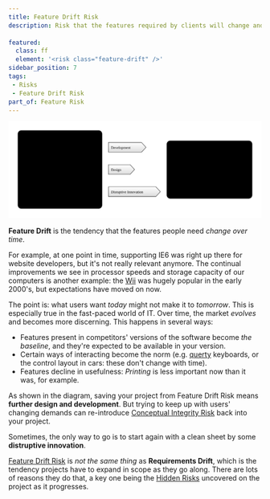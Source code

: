 ```yaml
---
title: Feature Drift Risk
description: Risk that the features required by clients will change and evolve over time.   

featured: 
  class: ff
  element: '<risk class="feature-drift" />'
sidebar_position: 7
tags: 
 - Risks
 - Feature Drift Risk
part_of: Feature Risk
---
```

<RiskIntro fm={frontMatter} />


![Feature Drift Risk](/img/generated/risks/feature/feature-drift-risk.svg) 

**Feature Drift** is the tendency that the features people need _change over time_.   

For example, at one point in time, supporting IE6 was right up there for website developers, but it's not really relevant anymore.   The continual improvements we see in processor speeds and storage capacity of our computers is another example:  the [Wii](https://en.wikipedia.org/wiki/Wii) was hugely popular in the early 2000's, but expectations have moved on now.        

The point is:  what users want _today_ might not make it to _tomorrow_.  This is especially true in the fast-paced world of IT. Over time, the market _evolves_ and becomes more discerning.  This happens in several ways:

 - Features present in competitors' versions of the software become _the baseline_, and they're expected to be available in your version.
 - Certain ways of interacting become the norm (e.g. [querty](https://en.wikipedia.org/wiki/QWERTY) keyboards, or the control layout in cars: these don't change with time).
 - Features decline in usefulness: _Printing_ is less important now than it was,  for example.
 
As shown in the diagram, saving your project from Feature Drift Risk means **further design and development**.   But trying to keep up with users' changing demands can re-introduce [Conceptual Integrity Risk](#conceptual-integrity-risk) back into your project.  

Sometimes, the only way to go is to start again with a clean sheet by some **distruptive innovation**.

[Feature Drift Risk](/tags/Feature-Drift-Risk) is _not the same thing_ as **Requirements Drift**, which is the tendency projects have to expand in scope as they go along.  There are lots of reasons they do that, a key one being the [Hidden Risks](/thinking/Glossary#hidden-risk) uncovered on the project as it progresses.
